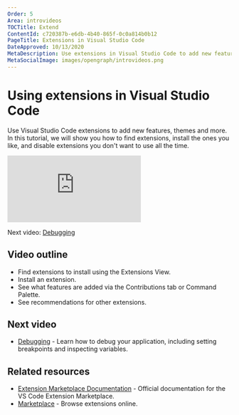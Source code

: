 ```yaml
---
Order: 5
Area: introvideos
TOCTitle: Extend
ContentId: c720387b-e6db-4b40-865f-0c0a814b0b12
PageTitle: Extensions in Visual Studio Code
DateApproved: 10/13/2020
MetaDescription: Use extensions in Visual Studio Code to add new features, themes, and more.
MetaSocialImage: images/opengraph/introvideos.png
---
```

# Using extensions in Visual Studio Code

Use Visual Studio Code extensions to add new features, themes and more. In this tutorial, we will show you how to find extensions, install the ones you like, and disable extensions you don't want to use all the time.

<iframe src="https://www.youtube.com/embed/SKcZ3cwX8lA?rel=0&amp;disablekb=0&amp;modestbranding=1&amp;showinfo=0" frameborder="0" allowfullscreen></iframe>

Next video: [Debugging](/docs/introvideos/debugging.md)

## Video outline

* Find extensions to install using the Extensions View.
* Install an extension.
* See what features are added via the Contributions tab or Command Palette.
* See recommendations for other extensions.

## Next video

* [Debugging](/docs/introvideos/debugging.md) - Learn how to debug your application, including setting breakpoints and inspecting variables.

## Related resources

* [Extension Marketplace Documentation](/docs/editor/extension-gallery.md) - Official documentation for the VS Code Extension Marketplace.
* [Marketplace](https://marketplace.visualstudio.com/) - Browse extensions online.
